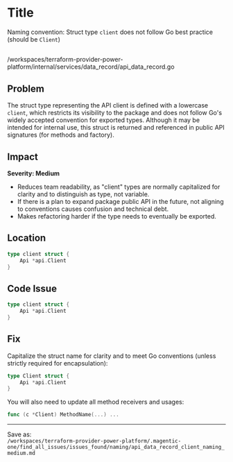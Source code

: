 # Title

Naming convention: Struct type `client` does not follow Go best practice (should be `Client`)

##

/workspaces/terraform-provider-power-platform/internal/services/data_record/api_data_record.go

## Problem

The struct type representing the API client is defined with a lowercase `client`, which restricts its visibility to the package and does not follow Go's widely accepted convention for exported types. Although it may be intended for internal use, this struct is returned and referenced in public API signatures (for methods and factory).

## Impact

**Severity: Medium**

- Reduces team readability, as "client" types are normally capitalized for clarity and to distinguish as type, not variable.
- If there is a plan to expand package public API in the future, not aligning to conventions causes confusion and technical debt.
- Makes refactoring harder if the type needs to eventually be exported.

## Location

```go
type client struct {
	Api *api.Client
}
```

## Code Issue

```go
type client struct {
	Api *api.Client
}
```

## Fix

Capitalize the struct name for clarity and to meet Go conventions (unless strictly required for encapsulation):

```go
type Client struct {
	Api *api.Client
}
```

You will also need to update all method receivers and usages:

```go
func (c *Client) MethodName(...) ...
```

---

Save as:  
`/workspaces/terraform-provider-power-platform/.magentic-one/find_all_issues/issues_found/naming/api_data_record_client_naming_medium.md`
